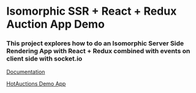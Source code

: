 # Isomorphic SSR + React + Redux Auction App Demo

### This project explores how to do an Isomorphic Server Side Rendering App with React + Redux combined with events on client side with socket.io 

[Documentation](docs)

[HotAuctions Demo App](https://intense-plains-98825.herokuapp.com/)

